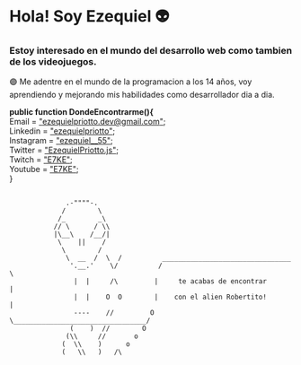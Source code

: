 # Hola! Soy Ezequiel 👽
### Estoy interesado en el mundo del desarrollo web como tambien de los videojuegos.
🟣 Me adentre en el mundo de la programacion a los 14 años, voy aprendiendo y mejorando mis habilidades como desarrollador dia a dia. <br>

 **public function DondeEncontrarme(){** <br/> 
        Email =  ["ezequielpriotto.dev@gmail.com"](ezequielpriotto.dev@gmail.com);  <br/> 
        Linkedin = ["ezequielpriotto"](https://www.linkedin.com/in/ezequielpriotto/);  <br/>
        Instagram = ["ezequiel__55"](https://www.instagram.com/ezequiel__55/);   <br/>
        Twitter = ["EzequielPriotto.js"](https://twitter.com/9ZE7KE); <br/>
        Twitch = ["E7KE"](https://www.twitch.tv/e7ke); <br/>
        Youtube = ["E7KE"](https://www.youtube.com/channel/UCSZQIch3d2b8WHFcLbD2nAA); <br/>
   }

```

              .-""""-.
             /        \
            /_        _\
           // \      / \\
           |\__\    /__/|
            \    ||    /
             \        /
              \  __  /  \  /          ________________________________
               '.__.'    \/          /                                 \
                |  |     /\         |     te acabas de encontrar       |
                |  |    O  O        |    con el alien Robertito!       |
                ----    //         O \_________________________________/
               (    )  //        O
              (\\     //       o
             (  \\    )      o
             (   \\   )   /\
  
```
